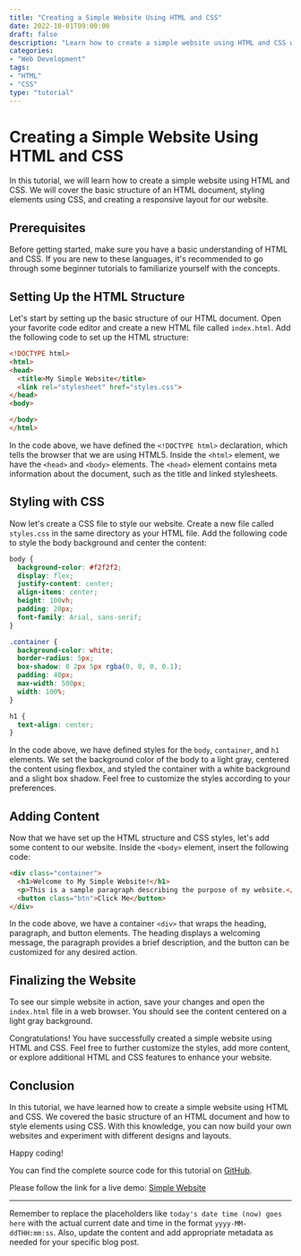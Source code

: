 ```yaml
---
title: "Creating a Simple Website Using HTML and CSS"
date: 2022-10-01T09:00:00
draft: false
description: "Learn how to create a simple website using HTML and CSS with step-by-step instructions and examples."
categories:
- "Web Development"
tags:
- "HTML"
- "CSS"
type: "tutorial"
---
```


# Creating a Simple Website Using HTML and CSS

In this tutorial, we will learn how to create a simple website using HTML and CSS. We will cover the basic structure of an HTML document, styling elements using CSS, and creating a responsive layout for our website.

## Prerequisites

Before getting started, make sure you have a basic understanding of HTML and CSS. If you are new to these languages, it's recommended to go through some beginner tutorials to familiarize yourself with the concepts.

## Setting Up the HTML Structure

Let's start by setting up the basic structure of our HTML document. Open your favorite code editor and create a new HTML file called `index.html`. Add the following code to set up the HTML structure:

```html
<!DOCTYPE html>
<html>
<head>
  <title>My Simple Website</title>
  <link rel="stylesheet" href="styles.css">
</head>
<body>

</body>
</html>
```

In the code above, we have defined the `<!DOCTYPE html>` declaration, which tells the browser that we are using HTML5. Inside the `<html>` element, we have the `<head>` and `<body>` elements. The `<head>` element contains meta information about the document, such as the title and linked stylesheets.

## Styling with CSS

Now let's create a CSS file to style our website. Create a new file called `styles.css` in the same directory as your HTML file. Add the following code to style the body background and center the content:

```css
body {
  background-color: #f2f2f2;
  display: flex;
  justify-content: center;
  align-items: center;
  height: 100vh;
  padding: 20px;
  font-family: Arial, sans-serif;
}

.container {
  background-color: white;
  border-radius: 5px;
  box-shadow: 0 2px 5px rgba(0, 0, 0, 0.1);
  padding: 40px;
  max-width: 500px;
  width: 100%;
}

h1 {
  text-align: center;
}
```

In the code above, we have defined styles for the `body`, `container`, and `h1` elements. We set the background color of the body to a light gray, centered the content using flexbox, and styled the container with a white background and a slight box shadow. Feel free to customize the styles according to your preferences.

## Adding Content

Now that we have set up the HTML structure and CSS styles, let's add some content to our website. Inside the `<body>` element, insert the following code:

```html
<div class="container">
  <h1>Welcome to My Simple Website!</h1>
  <p>This is a sample paragraph describing the purpose of my website.</p>
  <button class="btn">Click Me</button>
</div>
```

In the code above, we have a container `<div>` that wraps the heading, paragraph, and button elements. The heading displays a welcoming message, the paragraph provides a brief description, and the button can be customized for any desired action.

## Finalizing the Website

To see our simple website in action, save your changes and open the `index.html` file in a web browser. You should see the content centered on a light gray background.

Congratulations! You have successfully created a simple website using HTML and CSS. Feel free to further customize the styles, add more content, or explore additional HTML and CSS features to enhance your website.

## Conclusion

In this tutorial, we have learned how to create a simple website using HTML and CSS. We covered the basic structure of an HTML document and how to style elements using CSS. With this knowledge, you can now build your own websites and experiment with different designs and layouts.

Happy coding!

You can find the complete source code for this tutorial on [GitHub](https://github.com/example/simple-website-html-css).

Please follow the link for a live demo: [Simple Website](https://example.com/simple-website)

---

Remember to replace the placeholders like `today's date time (now) goes here` with the actual current date and time in the format `yyyy-MM-ddTHH:mm:ss`. Also, update the content and add appropriate metadata as needed for your specific blog post.
